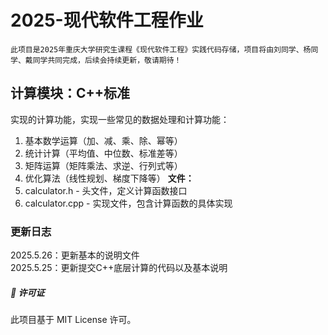# 2025-现代软件工程作业
    此项目是2025年重庆大学研究生课程《现代软件工程》实践代码存储，项目将由刘同学、杨同学、戴同学共同完成，后续会持续更新，敬请期待！


## 计算模块：**C++标准**
实现的计算功能，实现一些常见的数据处理和计算功能：
1. 基本数学运算（加、减、乘、除、幂等）
2. 统计计算（平均值、中位数、标准差等）
3. 矩阵运算（矩阵乘法、求逆、行列式等）
4. 优化算法（线性规划、梯度下降等）
**文件：**
1. calculator.h - 头文件，定义计算函数接口
2. calculator.cpp - 实现文件，包含计算函数的具体实现
### 更新日志
2025.5.26：更新基本的说明文件  
2025.5.25：更新提交C++底层计算的代码以及基本说明



##### 📜 许可证
此项目基于 MIT License 许可。
